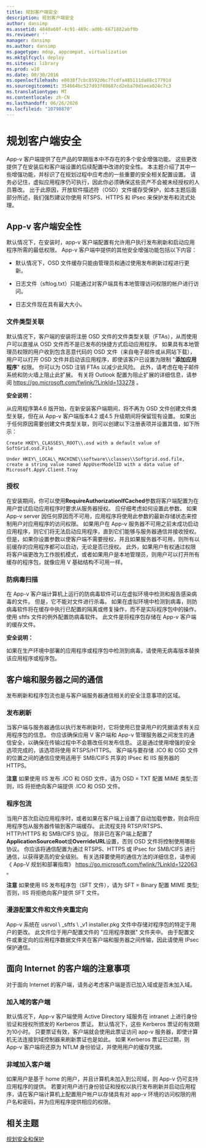 ```yaml
---
title: 规划客户端安全
description: 规划客户端安全
author: dansimp
ms.assetid: 4840a60f-4c91-489c-ad0b-6671882abf9b
ms.reviewer: ''
manager: dansimp
ms.author: dansimp
ms.pagetype: mdop, appcompat, virtualization
ms.mktglfcycl: deploy
ms.sitesec: library
ms.prod: w10
ms.date: 08/30/2016
ms.openlocfilehash: e0038f7cbc8592d6c7fcdfa485111da88c17791d
ms.sourcegitcommit: 354664bc527d93f80687cd2eba70d1eea024c7c3
ms.translationtype: MT
ms.contentlocale: zh-CN
ms.lasthandoff: 06/26/2020
ms.locfileid: "10798870"
---
```

# 规划客户端安全


App-v 客户端提供了在产品的早期版本中不存在的多个安全增强功能。 这些更改提供了在安装后和客户端设置的后续配置中改进的安全性。 本主题介绍了其中一些增强功能，并标识了在规划过程中应考虑的一些重要的安全相关配置设置。 请务必记住，虚拟应用程序仍可执行，因此你必须确保这些资产不会被未经授权的人员篡改。 出于此原因，开放软件描述符（OSD）文件缓存受保护，如本主题后面部分所述，我们强烈建议你使用 RTSPS、HTTPS 和 IPsec 来保护发布和流式处理。

## App-v 客户端安全性


默认情况下，在安装时，app-v 客户端配置有允许用户执行发布刷新和启动应用程序所需的最低权限。 App-v 客户端中提供的其他安全增强功能包括以下内容：

-   默认情况下，OSD 文件缓存只能由管理员和通过使用发布刷新过程进行更新。

-   日志文件（sftlog.txt）只能通过对客户端具有本地管理访问权限的帐户进行访问。

-   日志文件现在具有最大大小。

### 文件类型关联

默认情况下，客户端的安装将注册 OSD 文件的文件类型关联（FTAs），从而使用户可以直接从 OSD 文件而不是已发布的快捷方式启动应用程序。 如果具有本地管理员权限的用户收到包含恶意代码的 OSD 文件（来自电子邮件或从网站下载），用户可以打开 OSD 文件并启动该应用程序，即使该客户已设置为限制 "**添加应用程序**" 权限。 你可以为 OSD 注销 FTAs 以减少此风险。 此外，请考虑在电子邮件系统和防火墙上阻止此扩展。 有关将 Outlook 配置为阻止扩展的详细信息，请参阅 <https://go.microsoft.com/fwlink/?LinkId=133278> 。

**安全说明：**

从应用程序第4.6 版开始，在新安装客户端期间，将不再为 OSD 文件创建文件类型关联，但在从 App-v 客户端版本4.2 或4.5 升级期间将保留现有设置。 如果出于任何原因需要创建文件类型关联，则可以创建以下注册表项并设置其值，如下所示：

    Create HKEY\_CLASSES\_ROOT\\.osd with a default value of SoftGrid.osd.File

    Under HKEY\_LOCAL\_MACHINE\\software\\classes\\Softgrid.osd.file, create a string value named AppUserModelID with a data value of Microsoft.AppV.Client.Tray

### 授权

在安装期间，你可以使用**RequireAuthorizationIfCached**参数将客户端配置为在用户尝试启动应用程序时要求从服务器授权。 应仔细考虑如何设置此参数。 如果 App-v server 因任何原因而不可用，应用程序将使用此参数的最新存储状态来控制用户对应用程序的访问权限。 如果用户在 App-v 服务器不可用之前未成功启动应用程序，则它们将无法启动应用程序，直到它们能够与服务器通信并接收授权。 但是，如果你设置参数以使客户端不需要授权，并且如果服务器不可用，则所有以前缓存的应用程序都可以启动，无论是否已授权。 此外，如果用户有权通过权限将客户端更改为工作脱机模式，或者如果用户是本地管理员，则用户可以打开所有缓存的程序包，就像应用 V 基础结构不可用一样。

### 防病毒扫描

在 App-v 客户端计算机上运行的防病毒软件可以在虚拟环境中检测和报告感染病毒的文件。 但是，它不能对文件进行杀毒。 如果在虚拟环境中检测到病毒，则防病毒软件将在缓存中执行已配置的隔离或修复操作，而不是实际程序包中的操作。 使用 sftfs 文件的例外配置防病毒软件。 此文件是将程序包存储在 App-v 客户端的缓存文件。

**安全说明：**

如果在生产环境中部署的应用程序或程序包中检测到病毒，请使用无病毒版本替换该应用程序或程序包。

## 客户端和服务器之间的通信


发布刷新和程序包流也是与客户端服务器通信相关的安全注意事项的区域。

### 发布刷新

当客户端与服务器通信以执行发布刷新时，它将使用已登录用户的凭据请求有关应用程序包的信息。 你应该确保应用 V 客户端和 App-v 管理服务器之间发生的通信安全，以确保在传输过程中不会篡改任何发布信息。 这是通过使用增强的安全选项完成的，该选项将使用 RTSPS/HTTPS。 客户端与要存储 .ICO 和 OSD 文件的位置之间的通信应使用适用于 SMB/CIFS 共享的 IPsec 和 IIS 服务器的 HTTPS。

**注意** 如果使用 IIS 发布 .ICO 和 OSD 文件，请为 OSD = TXT 配置 MIME 类型;否则，IIS 将拒绝向客户端提供 .ICO 和 OSD 文件。

 

### 程序包流

当用户首次启动应用程序时，或者如果在客户端上设置了自动加载参数，则会将应用程序包从服务器传输到客户端缓存。 此流程支持 RTSP/RTSPS、HTTP/HTTPS 和 SMB/CIFS 协议。 除非已在客户端上配置了**ApplicationSourceRoot**或**OverrideURL**设置，否则 OSD 文件将控制使用哪些协议。 你应该将通信配置为通过 RTSPS、HTTPS 或 IPsec for SMB/CIFS 进行通信，以获得更高的安全级别。 有关选择要使用的通信方法的详细信息，请参阅《 App-V 规划和部署指南》 <https://go.microsoft.com/fwlink/?LinkId=122063> 。

**注意** 如果使用 IIS 发布程序包（SFT 文件），请为 SFT = Binary 配置 MIME 类型;否则，IIS 将拒绝向客户提供 SFT 文件。

 

### 漫游配置文件和文件夹重定向

App-v 系统在 usrvol \ _sftfs \ _v1 installer.pkg 文件中存储对程序包的特定于用户的更改。 此文件位于用户配置文件的 "应用程序数据" 文件夹中。 由于配置文件或重定向的应用程序数据文件夹在客户端和服务器之间传输，因此请使用 IPsec 保护通信。

## 面向 Internet 的客户端的注意事项


对于面向 Internet 的客户端，请务必考虑客户端是否已加入域或是否未加入域。

### 加入域的客户端

默认情况下，App-v 客户端使用 Active Directory 域服务在 intranet 上进行身份验证和授权所颁发的 Kerberos 票证。 默认情况下，这些 Kerberos 票证的有效期为10小时。 只要票证有效，客户端就会使用此票证访问 app-v 服务器，即使计算机无法连接到域控制器来刷新票证也是如此。 如果 Kerberos 票证已过期，则 App-v 客户端将还原为 NTLM 身份验证，并使用用户的缓存凭据。

### 非域加入客户端

如果用户是基于 home 的用户，并且计算机未加入到公司域，则 App-v 仍可支持应用程序的提供。 若要对用户进行身份验证和授权以执行发布刷新并启动应用程序，请在客户端计算机上配置用户帐户以存储具有对 app-v 环境的访问权限的用户名和密码，并为应用程序提供相应的权限。

## 相关主题


[规划安全和保护](planning-for-security-and-protection.md)

 

 





